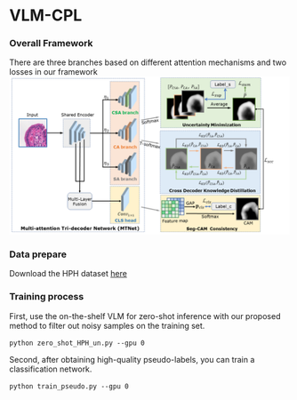 # VLM-CPL

### Overall Framework
There are three branches based on different attention mechanisms and two losses in our framework
![overall](https://github.com/HiLab-git/CDMA/blob/main/pics/overall2.png)

### Data prepare
Download the HPH dataset [here](https://data.mendeley.com/datasets/h8bdwrtnr5/1)

### Training process

First, use the on-the-shelf VLM for zero-shot inference with our proposed method to filter out noisy samples on the training set.
```
python zero_shot_HPH_un.py --gpu 0
```
Second, after obtaining high-quality pseudo-labels, you can train a classification network.
```
python train_pseudo.py --gpu 0
```
